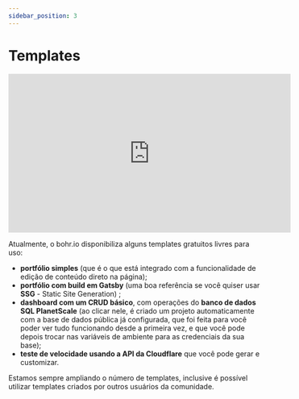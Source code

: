 ```yaml
---
sidebar_position: 3
---
```


# Templates

<div style={{textAlign: 'center'}}><iframe width="560" height="315" src="https://www.youtube.com/embed/yXQswsMDC1Q" title="YouTube video player" frameborder="0" allow="accelerometer; autoplay; clipboard-write; encrypted-media; gyroscope; picture-in-picture" allowfullscreen></iframe></div>

Atualmente, o bohr.io disponibiliza alguns templates gratuitos livres para uso:

- **portfólio simples** (que é o que está integrado com a funcionalidade de edição de conteúdo direto na página);
- **portfólio com build em Gatsby** (uma boa referência se você quiser usar **SSG** - Static Site Generation) ;
- **dashboard com um CRUD básico**, com operações do **banco de dados SQL PlanetScale** (ao clicar nele, é criado um projeto automaticamente com a base de dados pública já configurada, que foi feita para você poder ver tudo funcionando desde a primeira vez, e que você pode depois trocar nas variáveis de ambiente para as credenciais da sua base);
- **teste de velocidade usando a API da Cloudflare** que você pode gerar e customizar.

Estamos sempre ampliando o número de templates, inclusive é possível utilizar templates criados por outros usuários da comunidade.

